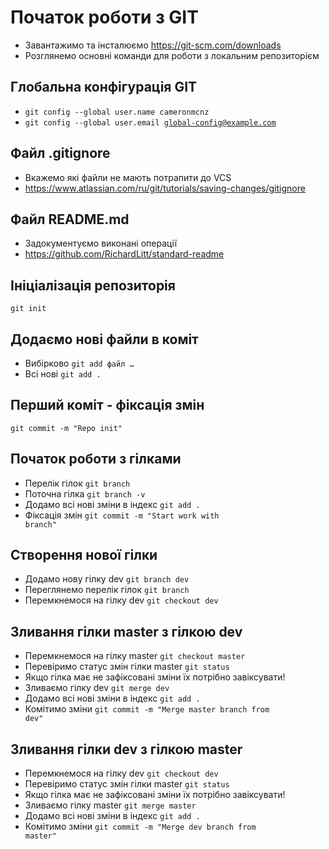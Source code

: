 # Початок роботи з GIT
- Завантажимо та інсталюємо https://git-scm.com/downloads
- Розглянемо основні команди для роботи з локальним репозиторієм

## Глобальна конфігурація GIT
- <code>git config --global user.name cameronmcnz</code>
- <code>git config --global user.email global-config@example.com</code>

## Файл .gitignore
- Вкажемо які файли не мають потрапити до VCS
- https://www.atlassian.com/ru/git/tutorials/saving-changes/gitignore

## Файл README.md
- Задокументуємо виконані операції 
- https://github.com/RichardLitt/standard-readme

## Ініціалізація репозиторія
<code>git init</code>

## Додаємо нові файли в коміт
- Вибірково <code>git add файл …</code>
- Всі нові <code>git add .</code>

## Перший коміт - фіксація змін
<code>git commit -m "Repo init"</code>

## Початок роботи з гілками
- Перелік гілок <code>git branch</code>
- Поточна гілка <code>git branch -v</code>
- Додамо всі нові зміни в індекс <code>git add .</code>
- Фіксація змін <code>git commit -m "Start work with branch"</code>

## Створення нової гілки
- Додамо нову гілку dev <code>git branch dev</code>
- Переглянемо перелік гілок <code>git branch</code>
- Перемкнемося на гілку dev <code>git checkout dev</code>

## Зливання гілки master з гілкою dev
- Перемкнемося на гілку master <code>git checkout master</code>
- Перевіримо статус змін гілки master <code>git status</code>
- Якщо гілка має не зафіксовані зміни їх потрібно завіксувати!
- Зливаємо гілку dev <code>git merge dev</code>
- Додамо всі нові зміни в індекс <code>git add .</code>
- Комітимо зміни <code>git commit -m "Merge master branch from dev"</code>

## Зливання гілки dev з гілкою master
- Перемкнемося на гілку dev <code>git checkout dev</code>
- Перевіримо статус змін гілки master <code>git status</code>
- Якщо гілка має не зафіксовані зміни їх потрібно завіксувати!
- Зливаємо гілку master <code>git merge master</code>
- Додамо всі нові зміни в індекс <code>git add .</code>
- Комітимо зміни <code>git commit -m "Merge dev branch from master"</code>

